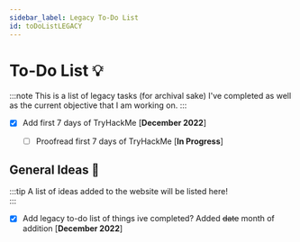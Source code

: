 ```yaml
---
sidebar_label: Legacy To-Do List 
id: toDoListLEGACY
---
```


# To-Do List 💡

:::note 
This is a list of legacy tasks (for archival sake) I've completed as well as the current objective that I am working on. 
:::

- [X] Add first 7 days of TryHackMe [**December 2022**]
    - [ ] Proofread first 7 days of TryHackMe [**In Progress**]



## General Ideas 📐

:::tip 
A list of ideas added to the website will be listed here!<br />
:::

- [X] Add legacy to-do list of things ive completed? Added ~~date~~ month of addition [**December 2022**]

